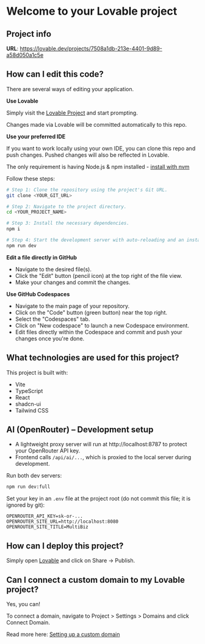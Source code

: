 # Welcome to your Lovable project

## Project info

**URL**: https://lovable.dev/projects/7508a1db-213e-4401-9d89-a58d050a1c5e

## How can I edit this code?

There are several ways of editing your application.

**Use Lovable**

Simply visit the [Lovable Project](https://lovable.dev/projects/7508a1db-213e-4401-9d89-a58d050a1c5e) and start prompting.

Changes made via Lovable will be committed automatically to this repo.

**Use your preferred IDE**

If you want to work locally using your own IDE, you can clone this repo and push changes. Pushed changes will also be reflected in Lovable.

The only requirement is having Node.js & npm installed - [install with nvm](https://github.com/nvm-sh/nvm#installing-and-updating)

Follow these steps:

```sh
# Step 1: Clone the repository using the project's Git URL.
git clone <YOUR_GIT_URL>

# Step 2: Navigate to the project directory.
cd <YOUR_PROJECT_NAME>

# Step 3: Install the necessary dependencies.
npm i

# Step 4: Start the development server with auto-reloading and an instant preview.
npm run dev
```

**Edit a file directly in GitHub**

- Navigate to the desired file(s).
- Click the "Edit" button (pencil icon) at the top right of the file view.
- Make your changes and commit the changes.

**Use GitHub Codespaces**

- Navigate to the main page of your repository.
- Click on the "Code" button (green button) near the top right.
- Select the "Codespaces" tab.
- Click on "New codespace" to launch a new Codespace environment.
- Edit files directly within the Codespace and commit and push your changes once you're done.

## What technologies are used for this project?

This project is built with:

- Vite
- TypeScript
- React
- shadcn-ui
- Tailwind CSS

## AI (OpenRouter) – Development setup

- A lightweight proxy server will run at http://localhost:8787 to protect your OpenRouter API key.
- Frontend calls `/api/ai/...`, which is proxied to the local server during development.

Run both dev servers:

```sh
npm run dev:full
```

Set your key in an `.env` file at the project root (do not commit this file; it is ignored by git):

```
OPENROUTER_API_KEY=sk-or-...
OPENROUTER_SITE_URL=http://localhost:8080
OPENROUTER_SITE_TITLE=MultiBiz
```

## How can I deploy this project?

Simply open [Lovable](https://lovable.dev/projects/7508a1db-213e-4401-9d89-a58d050a1c5e) and click on Share -> Publish.

## Can I connect a custom domain to my Lovable project?

Yes, you can!

To connect a domain, navigate to Project > Settings > Domains and click Connect Domain.

Read more here: [Setting up a custom domain](https://docs.lovable.dev/tips-tricks/custom-domain#step-by-step-guide)
